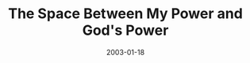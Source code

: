 ---
layout: music 
title: "The Space Between My Power and God's Power"
series: "The Space Between"
date: 2003-01-18 
description: "We've somehow lost that healthy space between sanity and our maximum limits."
audio: "http://s3.amazonaws.com/crossroadsaudiomessages/My%20Power%20and%20Gods%20Power.mp3"
audio-duration: "39:21"
src: "http://www.crossroads.net/players/media/mediumHz/bigscreen.spacebetwe.jpg"
---